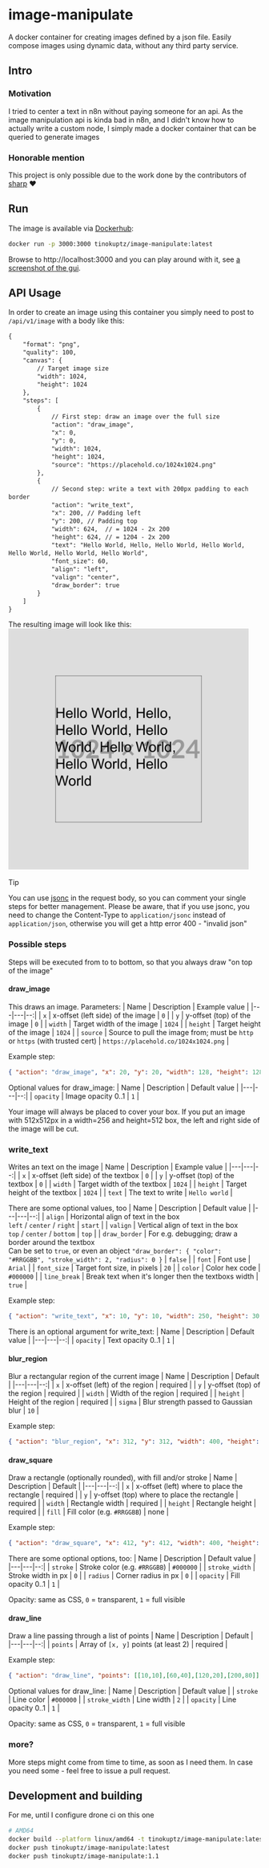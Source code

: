# image-manipulate
A docker container for creating images defined by a json file. Easily compose images using dynamic data, without any third party service.

## Intro

### Motivation
I tried to center a text in n8n without paying someone for an api. As the image manipulation api is kinda bad in n8n, and I didn't know how to actually write a custom node, I simply made a docker container that can be queried to generate images

### Honorable mention
This project is only possible due to the work done by the contributors of [sharp](https://www.npmjs.com/package/sharp) ❤️

## Run
The image is available via [Dockerhub](https://hub.docker.com/r/tinokuptz/image-manipulate):
```sh
docker run -p 3000:3000 tinokuptz/image-manipulate:latest
```
Browse to http://localhost:3000 and you can play around with it, see [a screenshot of the gui](https://github.com/tino-kuptz/image-manipulate/blob/main/readme/local-frontend.png).

## API Usage
In order to create an image using this container you simply need to post to `/api/v1/image` with a body like this:
```jsonc
{
    "format": "png",
    "quality": 100,
    "canvas": {
        // Target image size
        "width": 1024,
        "height": 1024
    },
    "steps": [
        {
            // First step: draw an image over the full size
            "action": "draw_image",
            "x": 0,
            "y": 0,
            "width": 1024,
            "height": 1024,
            "source": "https://placehold.co/1024x1024.png"
        },
        {
            // Second step: write a text with 200px padding to each border
            "action": "write_text",
            "x": 200, // Padding left
            "y": 200, // Padding top
            "width": 624,  // = 1024 - 2x 200
            "height": 624, // = 1204 - 2x 200
            "text": "Hello World, Hello, Hello World, Hello World, Hello World, Hello World, Hello World",
            "font_size": 60,
            "align": "left",
            "valign": "center",
            "draw_border": true
        }
    ]
}
```
The resulting image will look like this:<br>
<img src="readme/example-image.png" alt="Generated example image" style="max-width: 50dvw; max-height: 50dvh;" />

> [!TIP]
> You can use [jsonc](https://github.com/komkom/jsonc) in the request body, so you can comment your single steps for better management.
> Please be aware, that if you use jsonc, you need to change the Content-Type to `application/jsonc` instead of `application/json`, otherwise you will get a http error 400 - "invalid json"

### Possible steps
Steps will be executed from to to bottom, so that you always draw "on top of the image"

#### draw_image
This draws an image. Parameters:
| Name | Description | Example value |
|---|---|--:|
| `x` | x-offset (left side) of the image | `0` |
| `y` | y-offset (top) of the image | `0` |
| `width` | Target width of the image | `1024` |
| `height` | Target height of the image | `1024` |
| `source` | Source to pull the image from; must be `http` or `https` (with trusted cert) | `https://placehold.co/1024x1024.png` |

Example step:
```json
{ "action": "draw_image", "x": 20, "y": 20, "width": 128, "height": 128, "text": "https://placehold.co/128x128.png" }
```

Optional values for draw_image:
| Name | Description | Default value |
|---|---|--:|
| `opacity` | Image opacity 0..1 | `1` |

Your image will always be placed to cover your box. If you put an image with 512x512px in a width=256 and height=512 box, the left and right side of the image will be cut.

### write_text
Writes an text on the image
| Name | Description | Example value |
|---|---|--:|
| `x` | x-offset (left side) of the textbox | `0` |
| `y` | y-offset (top) of the textbox | `0` |
| `width` | Target width of the textbox | `1024` |
| `height` | Target height of the textbox | `1024` |
| `text` | The text to write | `Hello world` |

There are some optional values, too
| Name | Description | Default value |
|---|---|--:|
| `align` | Horizontal align of text in the box<br>`left` / `center` / `right` | `start` |
| `valign` | Vertical align of text in the box<br>`top` / `center` / `bottom` | `top` |
| `draw_border` | For e.g. debugging; draw a border around the textbox<br>Can be set to `true`, or even an object `"draw_border": { "color": "#RRGGBB", "stroke_width": 2, "radius": 0 }` | `false` |
| `font` | Font use | `Arial` |
| `font_size` | Target font size, in pixels | `20` |
| `color` | Color hex code | `#000000` |
| `line_break` | Break text when it's longer then the textboxs width | `true` |

Example step:
```json
{ "action": "write_text", "x": 10, "y": 10, "width": 250, "height": 30, "text": "Hellow world" }
```

There is an optional argument for write_text:
| Name | Description | Default value |
|---|---|--:|
| `opacity` | Text opacity 0..1 | `1` |

#### blur_region
Blur a rectangular region of the current image
| Name | Description | Default |
|---|---|--:|
| `x` | x-offset (left) of the region | required |
| `y` | y-offset (top) of the region | required |
| `width` | Width of the region | required |
| `height` | Height of the region | required |
| `sigma` | Blur strength passed to Gaussian blur | `10` |

Example step:
```json
{ "action": "blur_region", "x": 312, "y": 312, "width": 400, "height": 400, "sigma": 12 }
```

#### draw_square
Draw a rectangle (optionally rounded), with fill and/or stroke
| Name | Description | Default |
|---|---|--:|
| `x` | x-offset (left) where to place the rectangle | required |
| `y` | y-offset (top) where to place the rectangle | required |
| `width` | Rectangle width | required |
| `height` | Rectangle height | required |
| `fill` | Fill color (e.g. `#RRGGBB`) | none |

Example step:
```json
{ "action": "draw_square", "x": 412, "y": 412, "width": 400, "height": 400, "fill": "#FFAA00", "stroke": "#333333", "stroke_width": 4, "radius": 12, "opacity": 0.85 }
```

There are some optional options, too:
| Name | Description | Default value |
|---|---|--:|
| `stroke` | Stroke color (e.g. `#RRGGBB`) | `#000000` |
| `stroke_width` | Stroke width in px | `0` |
| `radius` | Corner radius in px | `0` |
| `opacity` | Fill opacity 0..1 | `1` |

Opacity: same as CSS, `0` = transparent, `1` = full visible

#### draw_line
Draw a line passing through a list of points
| Name | Description | Default |
|---|---|--:|
| `points` | Array of `[x, y]` points (at least 2) | required |

Example step:
```json
{ "action": "draw_line", "points": [[10,10],[60,40],[120,20],[200,80]], "stroke": "#00AEEF", "stroke_width": 6 }
```

Optional values for draw_line:
| Name | Description | Default value |
| `stroke` | Line color | `#000000` |
| `stroke_width` | Line width | `2` |
| `opacity` | Line opacity 0..1 | `1` |

Opacity: same as CSS, `0` = transparent, `1` = full visible

### more?
More steps might come from time to time, as soon as I need them.
In case you need some - feel free to issue a pull request.

## Development and building
For me, until I configure drone ci on this one
```sh
# AMD64
docker build --platform linux/amd64 -t tinokuptz/image-manipulate:latest -t tinokuptz/image-manipulate:1.1 .
docker push tinokuptz/image-manipulate:latest
docker push tinokuptz/image-manipulate:1.1
```